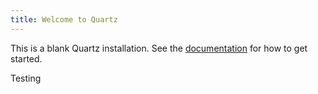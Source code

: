 ```yaml
---
title: Welcome to Quartz
---
```


This is a blank Quartz installation.
See the [documentation](https://quartz.jzhao.xyz) for how to get started.

Testing
